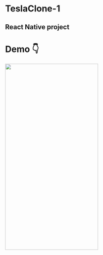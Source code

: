 # TeslaClone-1

## React Native project

<h1><strong>Demo 
            👇</strong></h1>
<img src="Tesla_demo.gif" width=300 height=600/>
